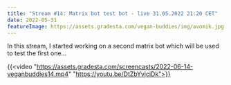 ```yaml
---
title: "Stream #14: Matrix bot test bot - live 31.05.2022 21:20 CET"
date: 2022-05-31
featureImage: https://assets.gradesta.com/vegan-buddies/img/avomik.jpg
---
```


In this stream, I started working on a second matrix bot which will be used to test the first one...

{{<video "https://assets.gradesta.com/screencasts/2022-06-14-veganbuddies14.mp4" "https://youtu.be/DtZbYvjciDk">}}
